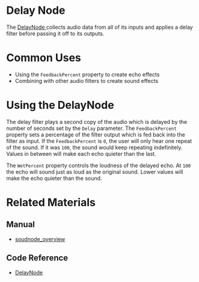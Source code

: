 # Delay Node
The [ DelayNode ](https://github.com/PlasmaEngine/PlasmaDocs/tree/master/docs/C%2B%2B/code_reference/class_reference/delaynode.markdown) collects audio data from all of its inputs and applies a delay filter before passing it off to its outputs. 

# Common Uses

- Using the `FeedbackPercent` property to create echo effects
- Combining with other audio filters to create sound effects

# Using the DelayNode

The delay filter plays a second copy of the audio which is delayed by the number of seconds set by the `Delay` parameter. The `FeedbackPercent` property sets a percentage of the filter output which is fed back into the filter as input. If the `FeedbackPercent` is `0`, the user will only hear one repeat of the sound. If it was `100`, the sound would keep repeating indefinitely. Values in between will make each echo quieter than the last.

The `WetPercent` property controls the loudness of the delayed echo. At `100` the echo will sound just as loud as the original sound. Lower values will make the echo quieter than the sound.

# Related Materials
## Manual
- [soudnode_overview](https://plasmaengine.github.io/PlasmaDocs/Manual/audio/soundnode/soudnode_overview.markdown)

## Code Reference
- [ DelayNode ](https://github.com/PlasmaEngine/PlasmaDocs/tree/master/docs/C%2B%2B/code_reference/class_reference/delaynode.markdown) 

 